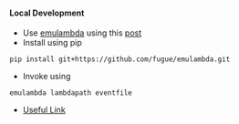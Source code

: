#### Local Development

* Use [emulambda](https://github.com/fugue/emulambda) using this [post](https://serverlesscode.com/post/emulambda-testing-aws-lambda/)
* Install using pip
```console
pip install git+https://github.com/fugue/emulambda.git
```
* Invoke using
```console
emulambda lambdapath eventfile
```
* [Useful Link](https://serverlesscode.com/post/emulambda-testing-aws-lambda/)
